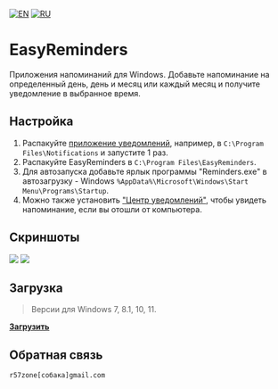 [![EN](https://user-images.githubusercontent.com/9499881/33184537-7be87e86-d096-11e7-89bb-f3286f752bc6.png)](https://github.com/r57zone/EasyReminders/) 
[![RU](https://user-images.githubusercontent.com/9499881/27683795-5b0fbac6-5cd8-11e7-929c-057833e01fb1.png)](https://github.com/r57zone/EasyReminders/blob/master/README.RU.md) 
# EasyReminders
Приложения напоминаний для Windows. Добавьте напоминание на определенный день, день и месяц или каждый месяц и получите уведомление в выбранное время.

## Настройка
1. Распакуйте [приложение уведомлений](https://github.com/r57zone/Notifications), например, в `C:\Program Files\Notifications` и запустите 1 раз.
2. Распакуйте EasyReminders в `C:\Program Files\EasyReminders`.
3. Для автозапуска добавьте ярлык программы "Reminders.exe" в автозагрузку - Windows `%AppData%\Microsoft\Windows\Start Menu\Programs\Startup`.
4. Можно также установить ["Центр уведомлений"](https://github.com/r57zone/Notification-center), чтобы увидеть напоминание, если вы отошли от компьютера.

## Скриншоты
![](https://user-images.githubusercontent.com/9499881/223116699-5871fe67-fa40-41f4-8231-81d7fc4c3e95.png)
![](https://user-images.githubusercontent.com/9499881/223116745-671e6e74-0ae0-490a-acc9-bec64ff8d103.png)

## Загрузка
>Версии для Windows 7, 8.1, 10, 11.

**[Загрузить](https://github.com/r57zone/EasyReminders/releases)**

## Обратная связь
`r57zone[собака]gmail.com`